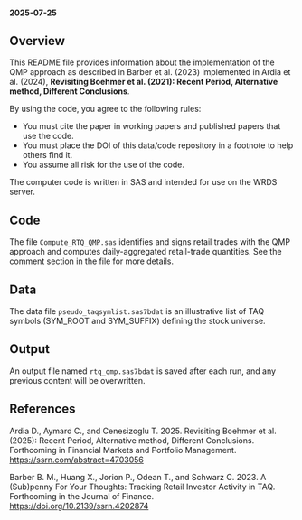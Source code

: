 #### 2025-07-25 

## Overview

This README file provides information about the implementation of the QMP approach as described in Barber et al. (2023) implemented in Ardia et al. (2024), **Revisiting Boehmer et al. (2021): Recent Period, Alternative method, Different Conclusions**. 

By using the code, you agree to the following rules:

- You must cite the paper in working papers and published papers that use the code.
- You must place the DOI of this data/code repository in a footnote to help others find it.
- You assume all risk for the use of the code.

The computer code is written in SAS and intended for use on the WRDS server.

## Code

The file `Compute_RTQ_QMP.sas` identifies and signs retail trades with the QMP approach and computes daily-aggregated retail-trade quantities. See the comment section in the file for more details.

## Data

The data file `pseudo_taqsymlist.sas7bdat` is an illustrative list of TAQ symbols (SYM_ROOT and SYM_SUFFIX) defining the stock universe.

## Output

An output file named `rtq_qmp.sas7bdat` is saved after each run, and any previous content will be overwritten.

## References

Ardia D., Aymard C., and Cenesizoglu T. 2025. Revisiting Boehmer et al. (2025): Recent Period, Alternative method, Different Conclusions. Forthcoming in Financial Markets and Portfolio Management. https://ssrn.com/abstract=4703056

Barber B. M., Huang X., Jorion P., Odean T., and Schwarz C. 2023. A (Sub)penny For Your Thoughts: Tracking Retail Investor Activity in TAQ. Forthcoming in the Journal of Finance. https://doi.org/10.2139/ssrn.4202874
